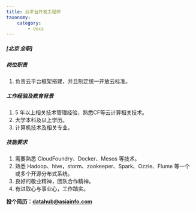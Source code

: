 ```yaml
---
title: 云平台开发工程师
taxonomy:
    category:
        - docs
---
```


##### **[北京  全职]**

##### 岗位职责
1. 负责云平台框架搭建，并且制定统一开放云标准。

##### 工作经验及教育背景
1. 5 年以上相关技术管理经验，熟悉CF等云计算相关技术。
2. 大学本科及以上学历。
3. 计算机技术及相关专业。

##### 技能要求
1. 需要熟悉 CloudFoundry、Docker、Mesos 等技术。
2. 熟悉 Hadoop、hive，storm、zookeeper、Spark、Ozzie、Flume 等一个或多个开源分布式系统。
3. 良好的敬业精神，团队合作精神。
4. 有进取心与事业心，工作踏实。

**投个简历：datahub@asiainfo.com**